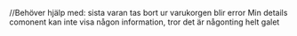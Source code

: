 //Behöver hjälp med:
 sista varan tas bort ur varukorgen blir error
 Min details comonent kan inte visa någon information, tror det är någonting helt galet